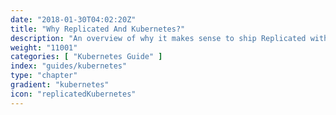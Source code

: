 ```yaml
---
date: "2018-01-30T04:02:20Z"
title: "Why Replicated And Kubernetes?"
description: "An overview of why it makes sense to ship Replicated with your Kubernetes application"
weight: "11001"
categories: [ "Kubernetes Guide" ]
index: "guides/kubernetes"
type: "chapter"
gradient: "kubernetes"
icon: "replicatedKubernetes"
---
```


